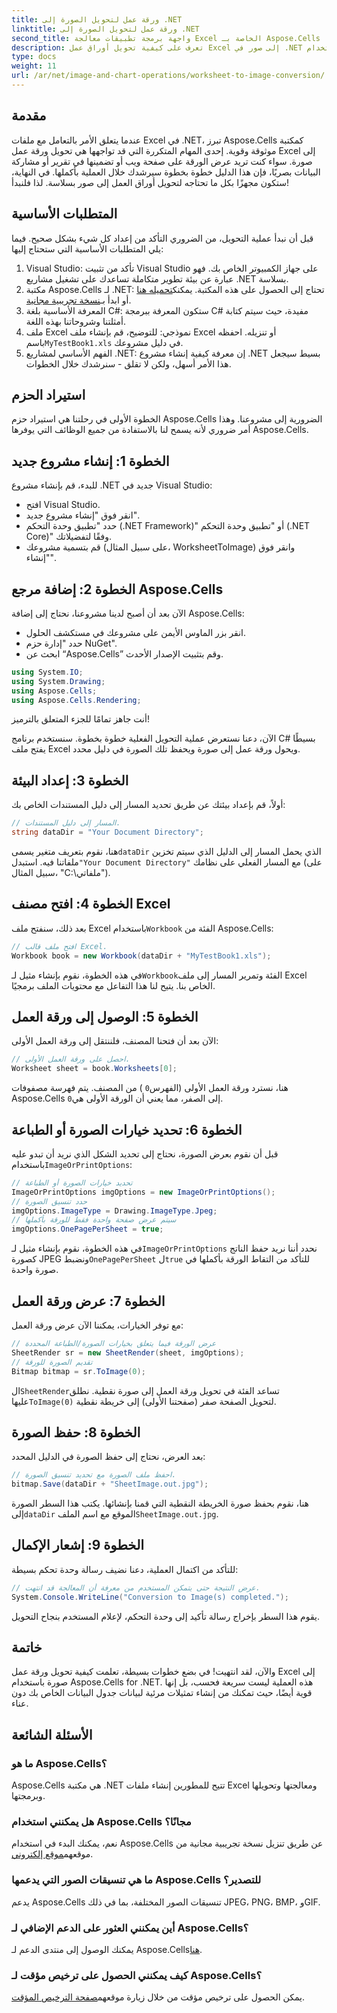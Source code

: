 ```yaml
---
title: ورقة عمل لتحويل الصورة إلى .NET
linktitle: ورقة عمل لتحويل الصورة إلى .NET
second_title: واجهة برمجة تطبيقات معالجة Excel الخاصة بـ Aspose.Cells .NET
description: تعرف على كيفية تحويل أوراق عمل Excel إلى صور في .NET باستخدام Aspose.Cells من خلال دليلنا خطوة بخطوة. قم بتبسيط تصور البيانات.
type: docs
weight: 11
url: /ar/net/image-and-chart-operations/worksheet-to-image-conversion/
---
```

## مقدمة
عندما يتعلق الأمر بالتعامل مع ملفات Excel في .NET، تبرز Aspose.Cells كمكتبة موثوقة وقوية. إحدى المهام المتكررة التي قد تواجهها هي تحويل ورقة عمل Excel إلى صورة. سواء كنت تريد عرض الورقة على صفحة ويب أو تضمينها في تقرير أو مشاركة البيانات بصريًا، فإن هذا الدليل خطوة بخطوة سيرشدك خلال العملية بأكملها. في النهاية، ستكون مجهزًا بكل ما تحتاجه لتحويل أوراق العمل إلى صور بسلاسة. لذا فلنبدأ!
## المتطلبات الأساسية
قبل أن نبدأ عملية التحويل، من الضروري التأكد من إعداد كل شيء بشكل صحيح. فيما يلي المتطلبات الأساسية التي ستحتاج إليها:
1. Visual Studio: تأكد من تثبيت Visual Studio على جهاز الكمبيوتر الخاص بك. فهو عبارة عن بيئة تطوير متكاملة تساعدك على تشغيل مشاريع .NET بسلاسة.
2. مكتبة Aspose.Cells لـ .NET: تحتاج إلى الحصول على هذه المكتبة. يمكنك[تحميله هنا](https://releases.aspose.com/cells/net/) أو ابدأ بـ[نسخة تجريبية مجانية](https://releases.aspose.com/).
3. المعرفة الأساسية بلغة C#: ستكون المعرفة ببرمجة C# مفيدة، حيث سيتم كتابة أمثلتنا وشروحاتنا بهذه اللغة.
4.  ملف Excel نموذجي: للتوضيح، قم بإنشاء ملف Excel أو تنزيله. احفظه باسم`MyTestBook1.xls` في دليل مشروعك.
5. الفهم الأساسي لمشاريع .NET: إن معرفة كيفية إنشاء مشروع .NET بسيط سيجعل هذا الأمر أسهل، ولكن لا تقلق - سنرشدك خلال الخطوات.
## استيراد الحزم
الخطوة الأولى في رحلتنا هي استيراد حزم Aspose.Cells الضرورية إلى مشروعنا. وهذا أمر ضروري لأنه يسمح لنا بالاستفادة من جميع الوظائف التي يوفرها Aspose.Cells.
## الخطوة 1: إنشاء مشروع جديد 
للبدء، قم بإنشاء مشروع .NET جديد في Visual Studio:
- افتح Visual Studio.
- انقر فوق "إنشاء مشروع جديد".
- حدد "تطبيق وحدة التحكم (.NET Framework)" أو "تطبيق وحدة التحكم (.NET Core)" وفقًا لتفضيلاتك.
- قم بتسمية مشروعك (على سبيل المثال، WorksheetToImage) وانقر فوق "إنشاء".
## الخطوة 2: إضافة مرجع Aspose.Cells
الآن بعد أن أصبح لدينا مشروعنا، نحتاج إلى إضافة Aspose.Cells:
- انقر بزر الماوس الأيمن على مشروعك في مستكشف الحلول.
- حدد "إدارة حزم NuGet".
- ابحث عن “Aspose.Cells” وقم بتثبيت الإصدار الأحدث.
```csharp
using System.IO;
using System.Drawing;
using Aspose.Cells;
using Aspose.Cells.Rendering;
```
أنت جاهز تمامًا للجزء المتعلق بالترميز!

الآن، دعنا نستعرض عملية التحويل الفعلية خطوة بخطوة. سنستخدم برنامج C# بسيطًا يفتح ملف Excel ويحول ورقة عمل إلى صورة ويحفظ تلك الصورة في دليل محدد.
## الخطوة 3: إعداد البيئة
أولاً، قم بإعداد بيئتك عن طريق تحديد المسار إلى دليل المستندات الخاص بك:
```csharp
// المسار إلى دليل المستندات.
string dataDir = "Your Document Directory";
```
 هنا، نقوم بتعريف متغير يسمى`dataDir` الذي يحمل المسار إلى الدليل الذي سيتم تخزين ملفاتنا فيه. استبدل`"Your Document Directory"` مع المسار الفعلي على نظامك (على سبيل المثال، "C:\\ملفاتي\").
## الخطوة 4: افتح مصنف Excel
 بعد ذلك، سنفتح ملف Excel باستخدام`Workbook` الفئة من Aspose.Cells:
```csharp
// افتح ملف قالب Excel.
Workbook book = new Workbook(dataDir + "MyTestBook1.xls");
```
 في هذه الخطوة، نقوم بإنشاء مثيل لـ`Workbook`الفئة وتمرير المسار إلى ملف Excel الخاص بنا. يتيح لنا هذا التفاعل مع محتويات الملف برمجيًا.
## الخطوة 5: الوصول إلى ورقة العمل
الآن بعد أن فتحنا المصنف، فلننتقل إلى ورقة العمل الأولى:
```csharp
// احصل على ورقة العمل الأولى.
Worksheet sheet = book.Worksheets[0];
```
 هنا، نسترد ورقة العمل الأولى (الفهرس`0` ) من المصنف. يتم فهرسة مصفوفات Aspose.Cells إلى الصفر، مما يعني أن الورقة الأولى هي`0`.
## الخطوة 6: تحديد خيارات الصورة أو الطباعة
 قبل أن نقوم بعرض الصورة، نحتاج إلى تحديد الشكل الذي نريد أن تبدو عليه باستخدام`ImageOrPrintOptions`:
```csharp
// تحديد خيارات الصورة أو الطباعة
ImageOrPrintOptions imgOptions = new ImageOrPrintOptions();
// حدد تنسيق الصورة
imgOptions.ImageType = Drawing.ImageType.Jpeg;
// سيتم عرض صفحة واحدة فقط للورقة بأكملها
imgOptions.OnePagePerSheet = true;
```
 في هذه الخطوة، نقوم بإنشاء مثيل لـ`ImageOrPrintOptions` نحدد أننا نريد حفظ الناتج كصورة JPEG ونضبط`OnePagePerSheet` ل`true` للتأكد من التقاط الورقة بأكملها في صورة واحدة.
## الخطوة 7: عرض ورقة العمل
مع توفر الخيارات، يمكننا الآن عرض ورقة العمل:
```csharp
// عرض الورقة فيما يتعلق بخيارات الصورة/الطباعة المحددة
SheetRender sr = new SheetRender(sheet, imgOptions);
// تقديم الصورة للورقة
Bitmap bitmap = sr.ToImage(0);
```
 ال`SheetRender`تساعد الفئة في تحويل ورقة العمل إلى صورة نقطية. نطلق عليها`ToImage(0)` لتحويل الصفحة صفر (صفحتنا الأولى) إلى خريطة نقطية.
## الخطوة 8: حفظ الصورة
بعد العرض، نحتاج إلى حفظ الصورة في الدليل المحدد:
```csharp
// احفظ ملف الصورة مع تحديد تنسيق الصورة.
bitmap.Save(dataDir + "SheetImage.out.jpg");
```
 هنا، نقوم بحفظ صورة الخريطة النقطية التي قمنا بإنشائها. يكتب هذا السطر الصورة إلى`dataDir` الموقع مع اسم الملف`SheetImage.out.jpg`.
## الخطوة 9: إشعار الإكمال
للتأكد من اكتمال العملية، دعنا نضيف رسالة وحدة تحكم بسيطة:
```csharp
// عرض النتيجة حتى يتمكن المستخدم من معرفة أن المعالجة قد انتهت.
System.Console.WriteLine("Conversion to Image(s) completed.");
```
يقوم هذا السطر بإخراج رسالة تأكيد إلى وحدة التحكم، لإعلام المستخدم بنجاح التحويل.
## خاتمة
والآن، لقد انتهيت! في بضع خطوات بسيطة، تعلمت كيفية تحويل ورقة عمل Excel إلى صورة باستخدام Aspose.Cells for .NET. هذه العملية ليست سريعة فحسب، بل إنها قوية أيضًا، حيث تمكنك من إنشاء تمثيلات مرئية لبيانات جدول البيانات الخاص بك دون عناء.
## الأسئلة الشائعة
### ما هو Aspose.Cells؟
Aspose.Cells هي مكتبة .NET تتيح للمطورين إنشاء ملفات Excel ومعالجتها وتحويلها وبرمجتها.
### هل يمكنني استخدام Aspose.Cells مجانًا؟
 نعم، يمكنك البدء في استخدام Aspose.Cells عن طريق تنزيل نسخة تجريبية مجانية من موقعهم[موقع إلكتروني](https://releases.aspose.com/).
### ما هي تنسيقات الصور التي يدعمها Aspose.Cells للتصدير؟
يدعم Aspose.Cells تنسيقات الصور المختلفة، بما في ذلك JPEG، PNG، BMP، وGIF.
### أين يمكنني العثور على الدعم الإضافي لـ Aspose.Cells؟
 يمكنك الوصول إلى منتدى الدعم لـ Aspose.Cells[هنا](https://forum.aspose.com/c/cells/9).
### كيف يمكنني الحصول على ترخيص مؤقت لـ Aspose.Cells؟
 يمكن الحصول على ترخيص مؤقت من خلال زيارة موقعهم[صفحة الترخيص المؤقت](https://purchase.aspose.com/temporary-license/).